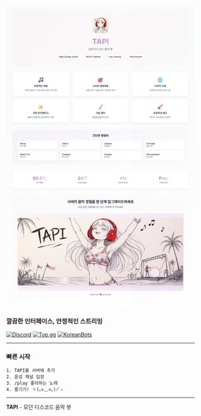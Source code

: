 ![TAPI 봇 설명](https://github.com/cksxoo/tapi/blob/main/docs/descriptions/bot_description_for_image_kr.png?raw=true)

### **깔끔한 인터페이스, 안정적인 스트리밍**

[![Discord](https://img.shields.io/badge/지원%20서버-7289DA?style=for-the-badge&logo=discord&logoColor=white)](https://discord.gg/b7Pw7xEzSw)
[![Top.gg](https://img.shields.io/badge/Top.gg%20투표-FF3366?style=for-the-badge&logo=discord&logoColor=white)](https://top.gg/bot/1157593204682657933/vote)
[![KoreanBots](https://img.shields.io/badge/한국%20디스코드리스트-5865F2?style=for-the-badge&logo=discord&logoColor=white)](https://koreanbots.dev/bots/1157593204682657933)

---

### **빠른 시작**
```
1. TAPI를 서버에 추가
2. 음성 채널 입장
3. /play 좋아하는 노래
4. 즐기기! ヾ(｡>﹏<｡)ﾉﾞ✧
```

---

**TAPI** - 모던 디스코드 음악 봇